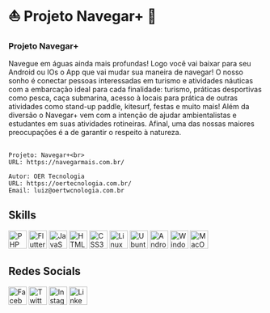 # ⛵ Projeto Navegar+ 🚤


### Projeto  Navegar+ <br>
Navegue em águas ainda mais profundas! Logo você vai baixar para seu Android ou IOs o App que vai mudar sua maneira de navegar! O nosso sonho é conectar pessoas interessadas em turismo e atividades náuticas com a embarcação ideal para cada finalidade: turismo, práticas desportivas como pesca, caça submarina, acesso à locais para prática de outras atividades como stand-up paddle, kitesurf, festas e muito mais!
  Além da diversão o Navegar+ vem com a intenção de ajudar ambientalistas e estudantes em suas atividades rotineiras. Afinal, uma das nossas maiores preocupações é a de garantir o respeito à natureza.

##


    Projeto: Navegar+<br>
    URL: https://navegarmais.com.br/ 
    
    Autor: OER Tecnologia 
    URL: https://oertecnologia.com.br/ 
    Email: luiz@oertwcnologia.com.br


  
  
 ## Skills

<a href="https://www.php.net/" target="_blank" rel="noreferrer"><img src="https://raw.githubusercontent.com/danielcranney/readme-generator/main/public/icons/skills/php-colored.svg" width="36" height="36" alt="PHP" /></a>
<a href="https://docs.flutter.dev" target="_blank" rel="noreferrer"><img src="https://user-images.githubusercontent.com/108233457/221665501-340207db-dd1c-4c81-887e-12750e8a6653.png" width="36" height="36" alt="Flutter"/></a>
<a href="https://developer.mozilla.org/en-US/docs/Web/JavaScript" target="_blank" rel="noreferrer"><img src="https://raw.githubusercontent.com/danielcranney/readme-generator/main/public/icons/skills/javascript-colored.svg" width="36" height="36" alt="JavaScript" /></a>
<a href="https://developer.mozilla.org/en-US/docs/Glossary/HTML5" target="_blank" rel="noreferrer"><img src="https://raw.githubusercontent.com/danielcranney/readme-generator/main/public/icons/skills/html5-colored.svg" width="36" height="36" alt="HTML5" /></a>
<a href="#" target="_blank" rel="noreferrer"><img src="https://user-images.githubusercontent.com/108233457/221664646-bfc83acb-bc33-4528-b27d-b353939efaa3.png" width="36" height="36" alt="CSS3"/></a>
<a href="#" target="_blank" rel="noreferrer"><img src="https://user-images.githubusercontent.com/108233457/221688214-68418f85-8f73-4881-85a8-e7e9039ba075.png" width="36" height="36" alt="Linux"/></a>
<a href="#" target="_blank" rel="noreferrer"><img src="https://user-images.githubusercontent.com/108233457/221665806-1f0fc6e6-7184-4ab0-a6e0-f7ce57cb9b2a.png" width="36" height="36" alt="Ubuntu"/></a>
<a href="#" target="_blank" rel="noreferrer"><img src="https://user-images.githubusercontent.com/108233457/221665736-577fde7b-a410-435d-a609-16021e2df2c3.png" width="36" height="36" alt="Android"/></a>
<a href="#" target="_blank" rel="noreferrer"><img src="https://user-images.githubusercontent.com/108233457/221962985-edcfa067-7c36-401e-924e-1dc0268cc5fc.png" width="36" height="36" alt="Windows"/></a>
<a href="#" target="_blank" rel="noreferrer"><img src="https://user-images.githubusercontent.com/108233457/221962915-bcca54f8-1ce9-4b93-8354-e25d2d5a6696.png" width="36" height="36" alt="MacOS"/></a>
  
## Redes Socials

<a href="https://www.facebook.com/navegarmais" target="_blank" rel=""><img src="https://user-images.githubusercontent.com/108233457/221695448-b090f1fb-abf8-40d0-9f37-10e720f8262b.png" width="36" height="36" alt="Facebook"/></a>
<a href="https://twitter.com/OerTecnologia" target="_blank" rel="noreferrer"><img src="https://user-images.githubusercontent.com/108233457/221695485-232635b4-e8db-4e1e-bc7c-0f34c1975c71.png" width="36" height="36" alt="Twitter"/></a>
<a href="https://www.instagram.com/navegarmais/" target="_blank" rel="noreferrer"><img src="https://user-images.githubusercontent.com/108233457/221695589-114cc2e3-8b40-4c07-b987-9e8cc66992d3.png" width="36" height="36" alt="Instagram"/></a>
<a href="#" target="_blank" rel="noreferrer"><img src="https://user-images.githubusercontent.com/108233457/221695526-e02351d3-f9c1-44c7-a494-9a88bba4d1a0.png" width="36" height="36" alt="Linkedin"/></a>


